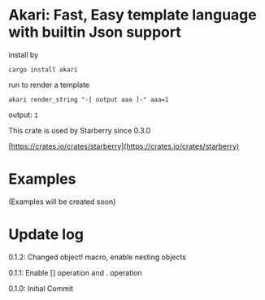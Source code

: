 # Akari: Fast, Easy template language with builtin Json support 

install by 

`cargo install akari` 

run to render a template 

`akari render_string "-[ output aaa ]-" aaa=1` 

output: `1` 

This crate is used by Starberry since 0.3.0 

[https://crates.io/crates/starberry](https://crates.io/crates/starberry) 

# Examples 

(Examples will be created soon) 

# Update log 

0.1.2: Changed object! macro, enable nesting objects 

0.1.1: Enable [] operation and . operation 

0.1.0: Initial Commit 
